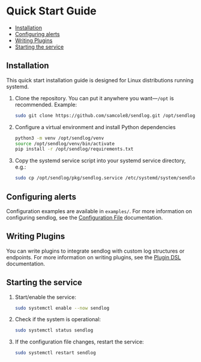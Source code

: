 # Quick Start Guide

- [Installation](#installation)
- [Configuring alerts](#configuring-alerts)
- [Writing Plugins](#writing-plugins)
- [Starting the service](#starting-the-service)


## Installation

This quick start installation guide is designed for Linux distributions running systemd.

1. Clone the repository. You can put it anywhere you want—`/opt` is recommended. Example:
   
   ```sh
   sudo git clone https://github.com/samcole8/sendlog.git /opt/sendlog
   ```

2. Configure a virtual environment and install Python dependencies

   ```sh
   python3 -m venv /opt/sendlog/venv
   source /opt/sendlog/venv/bin/activate
   pip install -r /opt/sendlog/requirements.txt
   ```

3. Copy the systemd service script into your systemd service directory, e.g.:
   ```sh
   sudo cp /opt/sendlog/pkg/sendlog.service /etc/systemd/system/sendlog.service
   ```

## Configuring alerts

Configuration examples are available in `examples/`. For more information on configuring sendlog, see the [Configuration File](config.md) documentation.

## Writing Plugins

You can write plugins to integrate sendlog with custom log structures or endpoints. For more information on writing plugins, see the [Plugin DSL](plugin-dsl.md) documentation.

## Starting the service

1. Start/enable the service:

   ```sh
   sudo systemctl enable --now sendlog
   ```

2. Check if the system is operational:

   ```sh
   sudo systemctl status sendlog
   ```

3. If the configuration file changes, restart the service:

   ```sh
   sudo systemctl restart sendlog
   ```